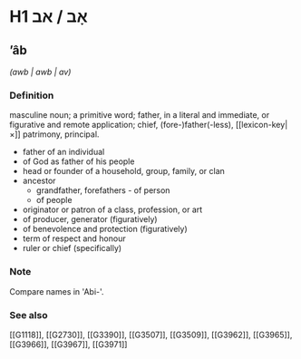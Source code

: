 # H1 אָב / אב

## ʼâb

_(awb | awb | av)_

### Definition

masculine noun; a primitive word; father, in a literal and immediate, or figurative and remote application; chief, (fore-)father(-less), [[lexicon-key|×]] patrimony, principal.

- father of an individual
- of God as father of his people
- head or founder of a household, group, family, or clan
- ancestor
    - grandfather, forefathers - of person
    - of people
- originator or patron of a class, profession, or art
- of producer, generator (figuratively)
- of benevolence and protection (figuratively)
- term of respect and honour
- ruler or chief (specifically)


### Note

Compare names in 'Abi-'.

### See also

[[G1118]], [[G2730]], [[G3390]], [[G3507]], [[G3509]], [[G3962]], [[G3965]], [[G3966]], [[G3967]], [[G3971]]

